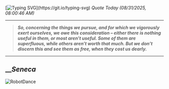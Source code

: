 [![Typing SVG](https://readme-typing-svg.herokuapp.com?font=Press+Start+2P&color=C2F784&size=35&width=900&height=100&lines=Hello+World%2C+I'm+Hung+!)](https://git.io/typing-svg) 
_Quote Today (08/31/2025, 08:00:46 AM)_
___
>**_So, concerning the things we pursue, and for which we vigorously exert ourselves, we owe this consideration – either there is nothing useful in them, or most aren’t useful. Some of them are superfluous, while others aren’t worth that much. But we don’t discern this and see them as free, when they cost us dearly._**
___

## __**_Seneca_**

![RobotDance](src/assets/images/robot-dancing-dribble.gif?style=center)
